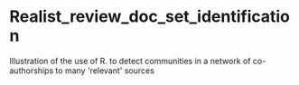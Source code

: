 # Realist_review_doc_set_identification
Illustration of the use of R. to detect communities in a network of co-authorships to many 'relevant' sources
